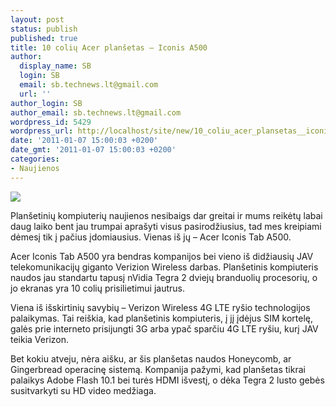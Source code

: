 ```yaml
---
layout: post
status: publish
published: true
title: 10 colių Acer planšetas – Iconis A500
author:
  display_name: SB
  login: SB
  email: sb.technews.lt@gmail.com
  url: ''
author_login: SB
author_email: sb.technews.lt@gmail.com
wordpress_id: 5429
wordpress_url: http://localhost/site/new/10_coliu_acer_plansetas__iconis_a500/
date: '2011-01-07 15:00:03 +0200'
date_gmt: '2011-01-07 15:00:03 +0200'
categories:
- Naujienos
---
```

<div class="imgright"><img src="http://technews.lt/upload/acer-tablet-android.jpg"  /></div>
<p>Planšetinių kompiuterių naujienos nesibaigs dar greitai ir mums reikėtų labai daug laiko bent jau trumpai aprašyti visus pasirodžiusius, tad mes kreipiami dėmesį tik į pačius įdomiausius. Vienas iš jų – Acer Iconis Tab A500.</p>
<p>Acer Iconis Tab A500 yra bendras kompanijos bei vieno iš didžiausių JAV telekomunikacijų giganto Verizion Wireless darbas. Planšetinis kompiuteris naudos jau standartu tapusį nVidia Tegra 2 dviejų branduolių procesorių, o jo ekranas yra 10 colių prisilietimui jautrus.</p>
<p>Viena iš išskirtinių savybių – Verizon Wireless 4G LTE ryšio technologijos palaikymas. Tai reiškia, kad planšetinis kompiuteris, į jį įdėjus SIM kortelę, galės prie interneto prisijungti 3G arba ypač sparčiu 4G LTE ryšiu, kurį JAV teikia Verizon.</p>
<p>Bet kokiu atveju, nėra aišku, ar šis planšetas naudos Honeycomb, ar Gingerbread operacinę sistemą. Kompanija pažymi, kad planšetas tikrai palaikys Adobe Flash 10.1 bei turės HDMI išvestį, o dėka Tegra 2 lusto gebės susitvarkyti su HD video medžiaga.<br /></p>

